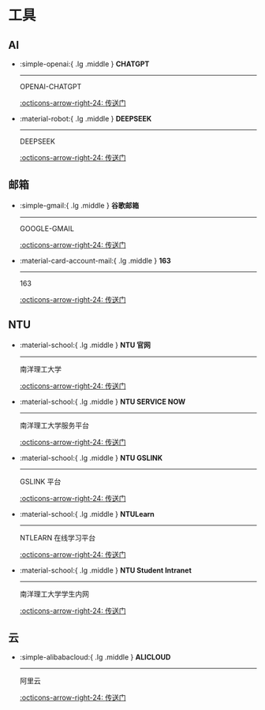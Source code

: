 # 工具

## AI

<div class="grid cards" markdown>

-   :simple-openai:{ .lg .middle } __CHATGPT__

    ---

    OPENAI-CHATGPT

    [:octicons-arrow-right-24: <a href="https://chatgpt.com/" target="_blank"> 传送门 </a>](#)

-   :material-robot:{ .lg .middle } __DEEPSEEK__

    ---

    DEEPSEEK

    [:octicons-arrow-right-24: <a href="https://chat.deepseek.com/" target="_blank"> 传送门 </a>](#)

</div>

## 邮箱

<div class="grid cards" markdown>

-   :simple-gmail:{ .lg .middle } __谷歌邮箱__

    ---

    GOOGLE-GMAIL

    [:octicons-arrow-right-24: <a href="https://mail.google.com/mail/" target="_blank"> 传送门 </a>](#)

-   :material-card-account-mail:{ .lg .middle } __163__

    ---

    163

    [:octicons-arrow-right-24: <a href="https://mail.163.com/" target="_blank"> 传送门 </a>](#)

</div>

## NTU

<div class="grid cards" markdown>

-   :material-school:{ .lg .middle } __NTU 官网__

    ---

    南洋理工大学

    [:octicons-arrow-right-24: <a href="https://www.ntu.edu.sg//" target="_blank"> 传送门 </a>](#)

-   :material-school:{ .lg .middle } __NTU SERVICE NOW__

    ---

    南洋理工大学服务平台

    [:octicons-arrow-right-24: <a href="https://servicenow.ntu.edu.sg/" target="_blank"> 传送门 </a>](#)

-   :material-school:{ .lg .middle } __NTU GSLINK__

    ---

    GSLINK 平台

    [:octicons-arrow-right-24: <a href="https://sso.wis.ntu.edu.sg/links/pgstudent.html" target="_blank"> 传送门 </a>](#)

-   :material-school:{ .lg .middle } __NTULearn__

    ---

    NTLEARN 在线学习平台

    [:octicons-arrow-right-24: <a href="https://ntulearn.ntu.edu.sg/ultra/institution-page" target="_blank"> 传送门 </a>](#)

-   :material-school:{ .lg .middle } __NTU Student Intranet__

    ---

    南洋理工大学学生内网

    [:octicons-arrow-right-24: <a href="https://student.ntu.edu.sg/" target="_blank"> 传送门 </a>](#)


</div>

## 云

<div class="grid cards" markdown>

-   :simple-alibabacloud:{ .lg .middle } __ALICLOUD__

    ---

    阿里云

    [:octicons-arrow-right-24: <a href="https://cn.aliyun.com/" target="_blank"> 传送门 </a>](#)

</div>